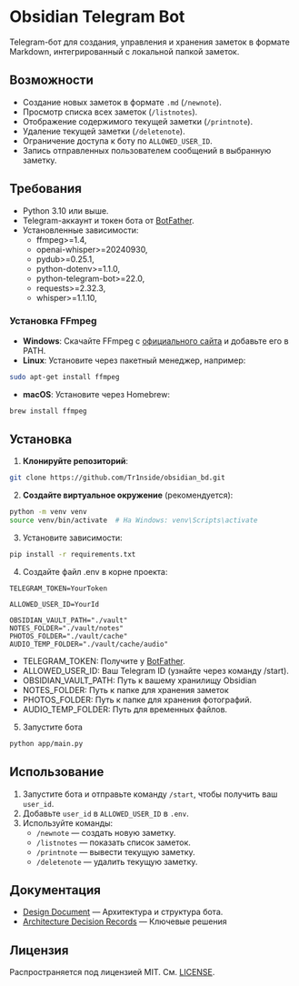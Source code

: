 # Obsidian Telegram Bot
Telegram-бот для создания, управления и хранения заметок в формате Markdown, интегрированный с локальной папкой заметок.

## Возможности

- Создание новых заметок в формате `.md` (`/newnote`).
- Просмотр списка всех заметок (`/listnotes`).
- Отображение содержимого текущей заметки (`/printnote`).
- Удаление текущей заметки (`/deletenote`).
- Ограничение доступа к боту по `ALLOWED_USER_ID`.
- Запись отправленных пользователем сообщений в выбранную заметку.

## Требования

- Python 3.10 или выше.
- Telegram-аккаунт и токен бота от [BotFather](https://t.me/BotFather).
- Установленные зависимости:
	- ffmpeg>=1.4,
	- openai-whisper>=20240930,
	- pydub>=0.25.1,
	- python-dotenv>=1.1.0,
	- python-telegram-bot>=22.0,
	- requests>=2.32.3,
	- whisper>=1.1.10,
### Установка FFmpeg 
- **Windows**: Скачайте FFmpeg с [официального сайта](https://ffmpeg.org/download.html) и добавьте его в PATH.
- **Linux**: Установите через пакетный менеджер, например: 
```bash 
sudo apt-get install ffmpeg
```
- **macOS**: Установите через Homebrew:
```bash
brew install ffmpeg
```
## Установка 
1. **Клонируйте репозиторий**: 
```bash
git clone https://github.com/Tr1nside/obsidian_bd.git
```
2. **Создайте виртуальное окружение** (рекомендуется): 
```bash
python -m venv venv
source venv/bin/activate  # На Windows: venv\Scripts\activate
```
3. Установите зависимости:
```bash
pip install -r requirements.txt
```
4. Создайте файл .env в корне проекта:
```env
TELEGRAM_TOKEN=YourToken

ALLOWED_USER_ID=YourId

OBSIDIAN_VAULT_PATH="./vault"
NOTES_FOLDER="./vault/notes"
PHOTOS_FOLDER="./vault/cache"
AUDIO_TEMP_FOLDER="./vault/cache/audio"

```
- TELEGRAM_TOKEN: Получите у [BotFather](https://t.me/BotFather).
- ALLOWED_USER_ID: Ваш Telegram ID (узнайте через команду /start).
- OBSIDIAN_VAULT_PATH: Путь к вашему хранилищу Obsidian
- NOTES_FOLDER: Путь к папке для хранения заметок 
- PHOTOS_FOLDER: Путь к папке для хранения фотографий.
- AUDIO_TEMP_FOLDER: Путь для временных файлов.

5. Запустите бота
```bash
python app/main.py
```

## Использование 
1. Запустите бота и отправьте команду `/start`, чтобы получить ваш `user_id`. 
2. Добавьте `user_id` в `ALLOWED_USER_ID` в `.env`. 
3. Используйте команды: 
	- `/newnote` — создать новую заметку. 
	- `/listnotes` — показать список заметок. 
	- `/printnote` — вывести текущую заметку. 
	- `/deletenote` — удалить текущую заметку.

## Документация
- [Design Document](https://github.com/Tr1nside/obsidian-telegram-bot/blob/main/docs/design.md) — Архитектура и структура бота.
- [Architecture Decision Records](https://github.com/Tr1nside/obsidian-telegram-bot/blob/main/docs/adr/) — Ключевые решения

## Лицензия

Распространяется под лицензией MIT. См. [LICENSE](https://github.com/Tr1nside/obsidian-telegram-bot/blob/main/LICENSE).

